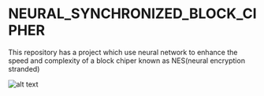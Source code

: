 # NEURAL_SYNCHRONIZED_BLOCK_CIPHER
This repository has a project which use neural network to enhance the speed and complexity of a block chiper known as NES(neural encryption stranded)

![alt text](https://github.com/D-mafioso-quasar/NEURAL_SYNCHRONIZED_BLOCK_CHIPER/blob/main/boot_devil/devil_docs/main.png?raw=true)
